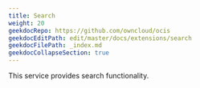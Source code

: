 ```yaml
---
title: Search
weight: 20
geekdocRepo: https://github.com/owncloud/ocis
geekdocEditPath: edit/master/docs/extensions/search
geekdocFilePath: _index.md
geekdocCollapseSection: true
---
```


This service provides search functionality.
